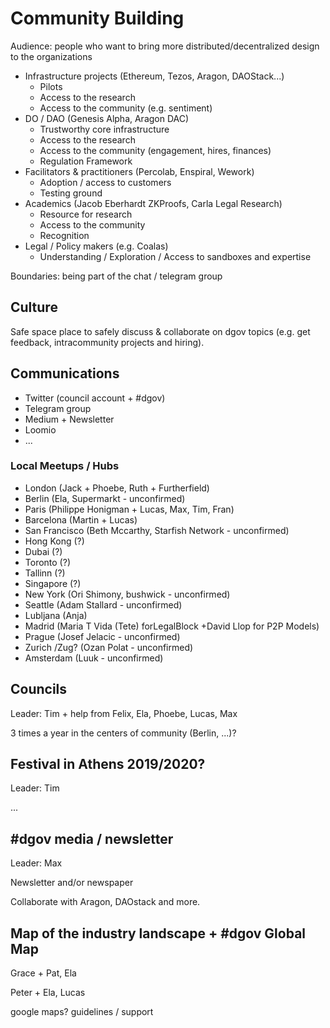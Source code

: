 # Community Building

Audience: people who want to bring more distributed/decentralized design to the organizations

* Infrastructure projects \(Ethereum, Tezos, Aragon, DAOStack...\)
  * Pilots
  * Access to the research
  * Access to the community \(e.g. sentiment\)
* DO / DAO \(Genesis Alpha, Aragon DAC\)
  * Trustworthy core infrastructure
  * Access to the research
  * Access to the community \(engagement, hires, finances\)
  * Regulation Framework
* Facilitators & practitioners \(Percolab, Enspiral, Wework\)
  * Adoption / access to customers
  * Testing ground
* Academics \(Jacob Eberhardt ZKProofs, Carla Legal Research\)
  * Resource for research
  * Access to the community
  * Recognition
* Legal / Policy makers \(e.g. Coalas\)
  * Understanding / Exploration / Access to sandboxes and expertise

Boundaries: being part of the chat / telegram group

## Culture

Safe space place to safely discuss & collaborate on dgov topics \(e.g. get feedback, intracommunity projects and hiring\).

## Communications

* Twitter \(council account + \#dgov\)
* Telegram group
* Medium + Newsletter
* Loomio
* ...

### Local Meetups / Hubs

* London \(Jack + Phoebe, Ruth + Furtherfield\)
* Berlin \(Ela, Supermarkt - unconfirmed\)
* Paris \(Philippe Honigman + Lucas, Max, Tim, Fran\)
* Barcelona \(Martin + Lucas\)
* San Francisco \(Beth Mccarthy, Starfish Network - unconfirmed\)
* Hong Kong \(?\)
* Dubai \(?\)
* Toronto \(?\)
* Tallinn \(?\)
* Singapore \(?\)
* New York \(Ori Shimony, bushwick - unconfirmed\)
* Seattle \(Adam Stallard - unconfirmed\)
* Lubljana \(Anja\)
* Madrid \(Maria T Vida \(Tete\) forLegalBlock +David Llop for P2P Models\)
* Prague \(Josef Jelacic - unconfirmed\)
* Zurich /Zug? \(Ozan Polat - unconfirmed\)
* Amsterdam \(Luuk - unconfirmed\)

## Councils

Leader: Tim  + help from Felix, Ela, Phoebe, Lucas, Max

3 times a year in the centers of community \(Berlin, ...\)?

## Festival in Athens 2019/2020?

Leader: Tim

...

## \#dgov media / newsletter

Leader: Max

Newsletter and/or newspaper

Collaborate with Aragon, DAOstack and more.

## Map of the industry landscape + \#dgov Global Map

Grace + Pat, Ela

Peter + Ela, Lucas

google maps? guidelines / support

## 

